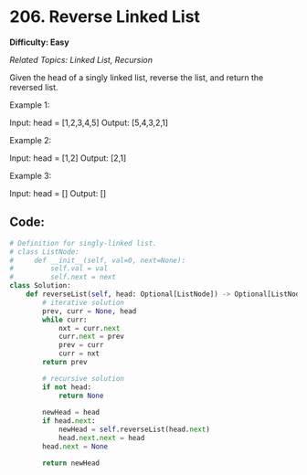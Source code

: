 # 206. Reverse Linked List

**Difficulty: Easy** 

*Related Topics: Linked List, Recursion*

Given the head of a singly linked list, reverse the list, and return the reversed list.

Example 1:

Input: head = [1,2,3,4,5]
Output: [5,4,3,2,1]

Example 2:

Input: head = [1,2]
Output: [2,1]

Example 3:

Input: head = []
Output: []

## Code:

```python
# Definition for singly-linked list.
# class ListNode:
#     def __init__(self, val=0, next=None):
#         self.val = val
#         self.next = next
class Solution:
    def reverseList(self, head: Optional[ListNode]) -> Optional[ListNode]:
        # iterative solution
        prev, curr = None, head
        while curr:
            nxt = curr.next
            curr.next = prev
            prev = curr
            curr = nxt
        return prev

        # recursive solution
        if not head:
            return None
        
        newHead = head
        if head.next:
            newHead = self.reverseList(head.next)
            head.next.next = head
        head.next = None

        return newHead
```

